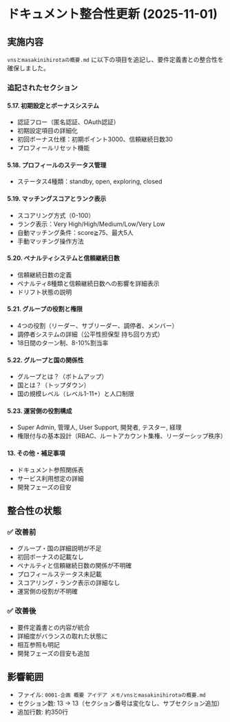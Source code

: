 # ドキュメント整合性更新 (2025-11-01)

## 実施内容
`vnsとmasakinihirotaの概要.md` に以下の項目を追記し、要件定義書との整合性を確保しました。

### 追記されたセクション

#### 5.17. 初期設定とボーナスシステム
- 認証フロー（匿名認証、OAuth認証）
- 初期設定項目の詳細化
- 初回ボーナス仕様：初期ポイント3000、信頼継続日数30
- プロフィールリセット機能

#### 5.18. プロフィールのステータス管理
- ステータス4種類：standby, open, exploring, closed

#### 5.19. マッチングスコアとランク表示
- スコアリング方式（0-100）
- ランク表示：Very High/High/Medium/Low/Very Low
- 自動マッチング条件：score≧75、最大5人
- 手動マッチング操作方法

#### 5.20. ペナルティシステムと信頼継続日数
- 信頼継続日数の定義
- ペナルティ8種類と信頼継続日数への影響を詳細表示
- ドリフト状態の説明

#### 5.21. グループの役割と権限
- 4つの役割（リーダー、サブリーダー、調停者、メンバー）
- 調停者システムの詳細（公平性担保型 持ち回り方式）
- 18日間のターン制、8-10%割当率

#### 5.22. グループと国の関係性
- グループとは？（ボトムアップ）
- 国とは？（トップダウン）
- 国の規模レベル（レベル1-11+）と人口制限

#### 5.23. 運営側の役割構成
- Super Admin, 管理人, User Support, 開発者, テスター, 経理
- 権限付与の基本設計（RBAC、ルートアカウント集権、リーダーシップ秩序）

#### 13. その他・補足事項
- ドキュメント参照関係表
- サービス利用想定の詳細
- 開発フェーズの目安

## 整合性の状態
### ✅ 改善前
- グループ・国の詳細説明が不足
- 初回ボーナスの記載なし
- ペナルティと信頼継続日数の関係が不明確
- プロフィールステータス未記載
- スコアリング・ランク表示の詳細なし
- 運営側の役割が不明確

### ✅ 改善後
- 要件定義書との内容が統合
- 詳細度がバランスの取れた状態に
- 相互参照も明記
- 開発フェーズの目安も追加

## 影響範囲
- ファイル: `0001-企画 概要 アイデア メモ/vnsとmasakinihirotaの概要.md`
- セクション数: 13 → 13（セクション番号は変化なし、サブセクション追加）
- 追加行数: 約350行
